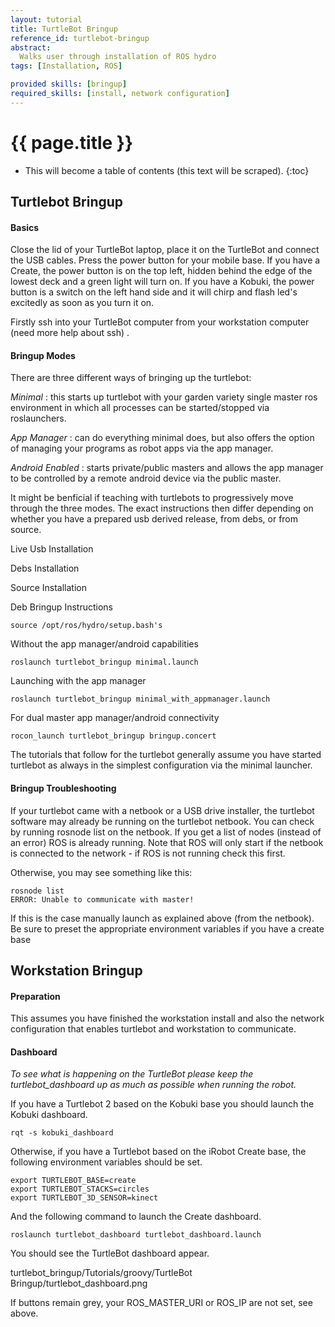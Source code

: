 ```yaml
---
layout: tutorial
title: TurtleBot Bringup
reference_id: turtlebot-bringup
abstract:
  Walks user through installation of ROS hydro
tags: [Installation, ROS]

provided skills: [bringup]
required_skills: [install, network configuration]
---
```


# {{ page.title }}

* This will become a table of contents (this text will be scraped).
{:toc}

## Turtlebot Bringup

#### Basics

Close the lid of your TurtleBot laptop, place it on the TurtleBot and connect the USB cables. Press the power button for your mobile base. If you have a Create, the power button is on the top left, hidden behind the edge of the lowest deck and a green light will turn on. If you have a Kobuki, the power button is a switch on the left hand side and it will chirp and flash led's excitedly as soon as you turn it on.

Firstly ssh into your TurtleBot computer from your workstation computer (need more help about ssh) .

#### Bringup Modes

There are three different ways of bringing up the turtlebot:

*Minimal* : this starts up turtlebot with your garden variety single master ros environment in which all processes can be started/stopped via roslaunchers.

*App Manager* : can do everything minimal does, but also offers the option of managing your programs as robot apps via the app manager.

*Android Enabled* : starts private/public masters and allows the app manager to be controlled by a remote android device via the public master. 

It might be benficial if teaching with turtlebots to progressively move through the three modes. The exact instructions then differ depending on whether you have a prepared usb derived release, from debs, or from source.

Live Usb Installation
	

Debs Installation
	

Source Installation

Deb Bringup Instructions

	source /opt/ros/hydro/setup.bash's

Without the app manager/android capabilities

	roslaunch turtlebot_bringup minimal.launch

Launching with the app manager

	roslaunch turtlebot_bringup minimal_with_appmanager.launch

For dual master app manager/android connectivity
	
	rocon_launch turtlebot_bringup bringup.concert

The tutorials that follow for the turtlebot generally assume you have started turtlebot as always in the simplest configuration via the minimal launcher.


#### Bringup Troubleshooting

If your turtlebot came with a netbook or a USB drive installer, the turtlebot software may already be running on the turtlebot netbook. You can check by running rosnode list on the netbook. If you get a list of nodes (instead of an error) ROS is already running. Note that ROS will only start if the netbook is connected to the network - if ROS is not running check this first.

Otherwise, you may see something like this:

	rosnode list
	ERROR: Unable to communicate with master!

If this is the case manually launch as explained above (from the netbook). Be sure to preset the appropriate environment variables if you have a create base


## Workstation Bringup

#### Preparation

This assumes you have finished the workstation install and also the network configuration that enables turtlebot and workstation to communicate.

#### Dashboard

*To see what is happening on the TurtleBot please keep the turtlebot_dashboard up as much as possible when running the robot.*

If you have a Turtlebot 2 based on the Kobuki base you should launch the Kobuki dashboard.

	rqt -s kobuki_dashboard

Otherwise, if you have a Turtlebot based on the iRobot Create base, the following environment variables should be set.

	export TURTLEBOT_BASE=create
	export TURTLEBOT_STACKS=circles
	export TURTLEBOT_3D_SENSOR=kinect

And the following command to launch the Create dashboard.

	roslaunch turtlebot_dashboard turtlebot_dashboard.launch

You should see the TurtleBot dashboard appear.

turtlebot_bringup/Tutorials/groovy/TurtleBot Bringup/turtlebot_dashboard.png

If buttons remain grey, your ROS_MASTER_URI or ROS_IP are not set, see above.
